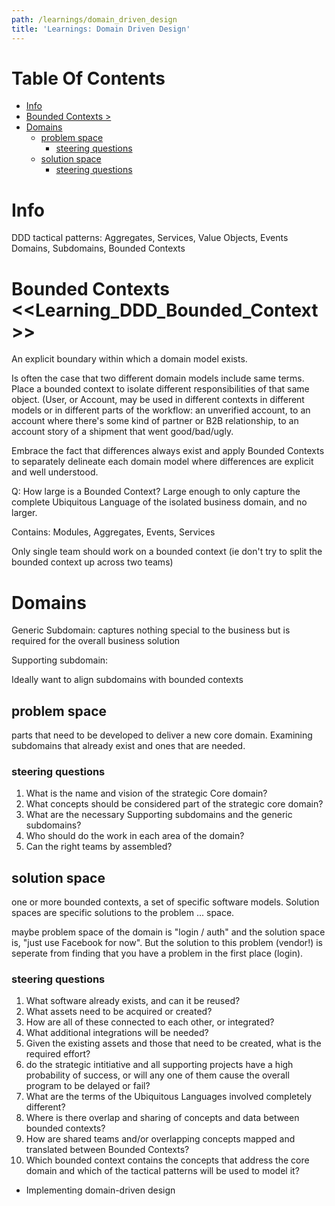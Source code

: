 ```yaml
---
path: /learnings/domain_driven_design
title: 'Learnings: Domain Driven Design'
---
```

# Table Of Contents

<!-- toc -->

- [Info](#info)
- [Bounded Contexts >](#bounded-contexts-)
- [Domains](#domains)
  * [problem space](#problem-space)
    + [steering questions](#steering-questions)
  * [solution space](#solution-space)
    + [steering questions](#steering-questions-1)

<!-- tocstop -->

# Info

DDD tactical patterns: Aggregates, Services, Value Objects, Events Domains, Subdomains, Bounded Contexts

# Bounded Contexts <<Learning_DDD_Bounded_Context>>

An explicit boundary within which a domain model exists.

Is often the case that two different domain models include same terms. Place a bounded context to isolate different responsibilities of that same object. (User, or Account, may be used in different contexts in different models or in different parts of the workflow: an unverified account, to an account where there's some kind of partner or B2B relationship, to an account story of a shipment that went good/bad/ugly.

Embrace the fact that differences always exist and apply Bounded Contexts to separately delineate each domain model where differences are explicit and well understood.

Q: How large is a Bounded Context? Large enough to only capture the complete Ubiquitous Language of the isolated business domain, and no larger.

Contains: Modules, Aggregates, Events, Services

Only single team should work on a bounded context (ie don't try to split the bounded context up across two teams)

# Domains


Generic Subdomain: captures nothing special to the business but is required for the overall business solution

Supporting subdomain:

Ideally want to align subdomains with bounded contexts


## problem space

parts that need to be developed to deliver a new core domain. Examining subdomains that already exist and ones that are needed.

### steering questions

  1. What is the name and vision of the strategic Core domain?
  2. What concepts should be considered part of the strategic core domain?
  3. What are the necessary Supporting subdomains and the generic subdomains?
  4. Who should do the work in each area of the domain?
  5. Can the right teams by assembled?

## solution space

one or more bounded contexts, a set of specific software models. Solution spaces are specific solutions to the problem ... space.

maybe problem space of the domain is "login / auth" and the solution space is, "just use Facebook for now". But the solution to this problem (vendor!) is seperate from finding that you have a problem in the first place (login).

### steering questions

  1. What software already exists, and can it be reused?
  2. What assets need to be acquired or created?
  3. How are all of these connected to each other, or integrated?
  4. What additional integrations will be needed?
  5. Given the existing assets and those that need to be created, what is the required effort?
  6. do the strategic intitiative and all supporting projects have a high probability of success, or will any one of them cause the overall program to be delayed or fail?
  7. What are the terms of the Ubiquitous Languages involved completely different?
  8. Where is there overlap and sharing of concepts and data between bounded contexts?
  9. How are shared teams and/or overlapping concepts mapped and translated between Bounded Contexts?
  10. Which bounded context contains the concepts that address the core domain and which of the tactical patterns will be used to model it?
  - Implementing domain-driven design

